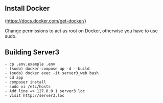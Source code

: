 ## Install Docker
(https://docs.docker.com/get-docker/)

Change permissions to act as root on Docker, otherwise you have to use sudo.
## Building Server3
    - cp .env.example .env
    - (sudo) docker-compose up -d --build
    - (sudo) docker exec -it server3_web bash
    - cd app 
    - composer install
    - sudo vi /etc/hosts
    - Add line => 127.0.0.1 server3.loc
    - visit http://server3.loc
